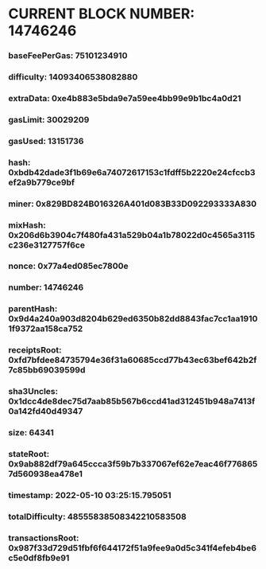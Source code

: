 # CURRENT BLOCK NUMBER: 14746246

### baseFeePerGas: 75101234910
### difficulty: 14093406538082880
### extraData: 0xe4b883e5bda9e7a59ee4bb99e9b1bc4a0d21
### gasLimit: 30029209
### gasUsed: 13151736
### hash: 0xbdb42dade3f1b69e6a74072617153c1fdff5b2220e24cfccb3ef2a9b779ce9bf
### miner: 0x829BD824B016326A401d083B33D092293333A830
### mixHash: 0x206d6b3904c7f480fa431a529b04a1b78022d0c4565a3115c236e3127757f6ce
### nonce: 0x77a4ed085ec7800e
### number: 14746246
### parentHash: 0x9d4a240a903d8204b629ed6350b82dd8843fac7cc1aa19101f9372aa158ca752
### receiptsRoot: 0xfd7bfdee84735794e36f31a60685ccd77b43ec63bef642b2f7c85bb69039599d
### sha3Uncles: 0x1dcc4de8dec75d7aab85b567b6ccd41ad312451b948a7413f0a142fd40d49347
### size: 64341
### stateRoot: 0x9ab882df79a645ccca3f59b7b337067ef62e7eac46f7768657d560938ea478e1
### timestamp: 2022-05-10 03:25:15.795051
### totalDifficulty: 48555838508342210583508
### transactionsRoot: 0x987f33d729d51fbf6f644172f51a9fee9a0d5c341f4efeb4be6c5e0df8fb9e91
